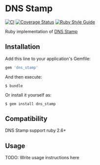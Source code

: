 # DNS Stamp
[![CI](https://github.com/aidewoode/dns_stamp/actions/workflows/ci.yml/badge.svg)](https://github.com/aidewoode/dns_stamp/actions/workflows/ci.yml)
[![Coverage Status](https://coveralls.io/repos/github/aidewoode/dns_stamp/badge.svg?branch=master)](https://coveralls.io/github/aidewoode/dns_stamp?branch=master)
[![Ruby Style Guide](https://img.shields.io/badge/code_style-standard-brightgreen.svg)](https://github.com/testdouble/standard)

Ruby implementation of [DNS Stamp](https://dnscrypt.info/stamps-specifications)

## Installation

Add this line to your application's Gemfile:

```ruby
gem 'dns_stamp'
```

And then execute:

    $ bundle

Or install it yourself as:

    $ gem install dns_stamp

## Compatibility

DNS Stamp support ruby 2.6+

## Usage

TODO: Write usage instructions here
